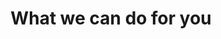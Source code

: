 ---
title: "What we can do for you"
secondTitle: "Features we add to your Healthcare app"
firstBlock: 
- "Fitness, calorie counter, and nutrition apps"
- "Medication reminders & pill trackers"
- "Chronic condition self-management"
- "CRM for doctors, loyalty systems"
- "Staff productivity, collaboration"
- "Hospital administrations"
secondBlock: 
- "Electronic health record (EHR) systems "
- "Electronic medical record (EMR) systems"
- "Patient portals"
- "Medical Practice Management Solutions"
- "Remote Diagnostics Systems"
- "Healthcare Data Analytics Solutions"
thirdBlock: 
- "Speech Recognition and Voice control"
- "Image Interpretation and Nature Language Processing"
- "Gamification (Progress Bars, Achievements and Rewards, Reminders & Alerts"
- "Two-Factor Authentication"
- "Data Encryption/Decryption"
- "Log Aggregation"
- "Billing"
- "Smartwatches and fitness trackers integration"
- "Third-party apps and databases integration"
---
